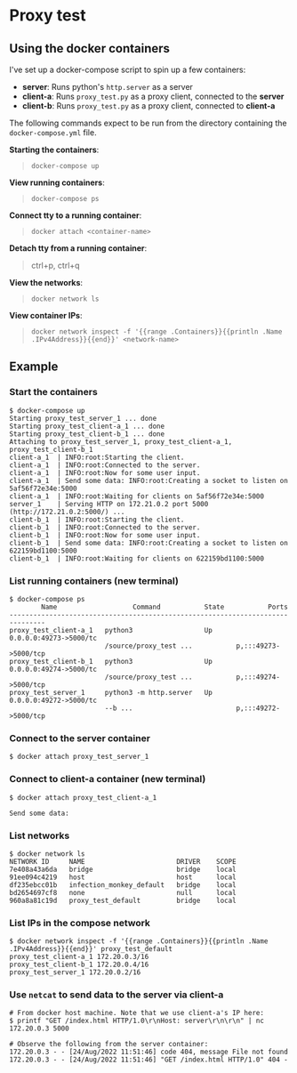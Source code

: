 # Proxy test

## Using the docker containers

I've set up a docker-compose script to spin up a few containers:

- **server**: Runs python's `http.server` as a server
- **client-a**: Runs `proxy_test.py` as a proxy client, connected to the
  **server**
- **client-b**: Runs `proxy_test.py` as a proxy client, connected to
  **client-a**

The following commands expect to be run from the directory containing the
`docker-compose.yml` file.

**Starting the containers**:
   > `docker-compose up`

**View running containers**:
   > `docker-compose ps`

**Connect tty to a running container**:
   > `docker attach <container-name>`

**Detach tty from a running container**:
   > ctrl+p, ctrl+q

**View the networks**:
   > `docker network ls`

**View container IPs**:
   > `docker network inspect -f '{{range .Containers}}{{println .Name .IPv4Address}}{{end}}' <network-name>`

## Example

### Start the containers

```shell
$ docker-compose up
Starting proxy_test_server_1 ... done
Starting proxy_test_client-a_1 ... done
Starting proxy_test_client-b_1 ... done
Attaching to proxy_test_server_1, proxy_test_client-a_1, proxy_test_client-b_1
client-a_1  | INFO:root:Starting the client.
client-a_1  | INFO:root:Connected to the server.
client-a_1  | INFO:root:Now for some user input.
client-a_1  | Send some data: INFO:root:Creating a socket to listen on 5af56f72e34e:5000
client-a_1  | INFO:root:Waiting for clients on 5af56f72e34e:5000
server_1    | Serving HTTP on 172.21.0.2 port 5000 (http://172.21.0.2:5000/) ...
client-b_1  | INFO:root:Starting the client.
client-b_1  | INFO:root:Connected to the server.
client-b_1  | INFO:root:Now for some user input.
client-b_1  | Send some data: INFO:root:Creating a socket to listen on 622159bd1100:5000
client-b_1  | INFO:root:Waiting for clients on 622159bd1100:5000
```

### List running containers (new terminal)

```shell
$ docker-compose ps
        Name                   Command           State           Ports
-------------------------------------------------------------------------------
proxy_test_client-a_1   python3                  Up      0.0.0.0:49273->5000/tc
                        /source/proxy_test ...           p,:::49273->5000/tcp
proxy_test_client-b_1   python3                  Up      0.0.0.0:49274->5000/tc
                        /source/proxy_test ...           p,:::49274->5000/tcp
proxy_test_server_1     python3 -m http.server   Up      0.0.0.0:49272->5000/tc
                        --b ...                          p,:::49272->5000/tcp
```

### Connect to the server container

```shell
$ docker attach proxy_test_server_1

```

### Connect to client-a container (new terminal)

```shell
$ docker attach proxy_test_client-a_1

Send some data:
```

### List networks

```shell
$ docker network ls
NETWORK ID     NAME                       DRIVER    SCOPE
7e408a43a6da   bridge                     bridge    local
91ee094c4219   host                       host      local
df235ebcc01b   infection_monkey_default   bridge    local
bd2654697cf8   none                       null      local
960a8a81c19d   proxy_test_default         bridge    local
```

### List IPs in the compose network

```shell
$ docker network inspect -f '{{range .Containers}}{{println .Name .IPv4Address}}{{end}}' proxy_test_default
proxy_test_client-a_1 172.20.0.3/16
proxy_test_client-b_1 172.20.0.4/16
proxy_test_server_1 172.20.0.2/16
```

### Use `netcat` to send data to the **server** via **client-a**

```shell
# From docker host machine. Note that we use client-a's IP here:
$ printf "GET /index.html HTTP/1.0\r\nHost: server\r\n\r\n" | nc 172.20.0.3 5000

# Observe the following from the server container:
172.20.0.3 - - [24/Aug/2022 11:51:46] code 404, message File not found
172.20.0.3 - - [24/Aug/2022 11:51:46] "GET /index.html HTTP/1.0" 404 -
```
